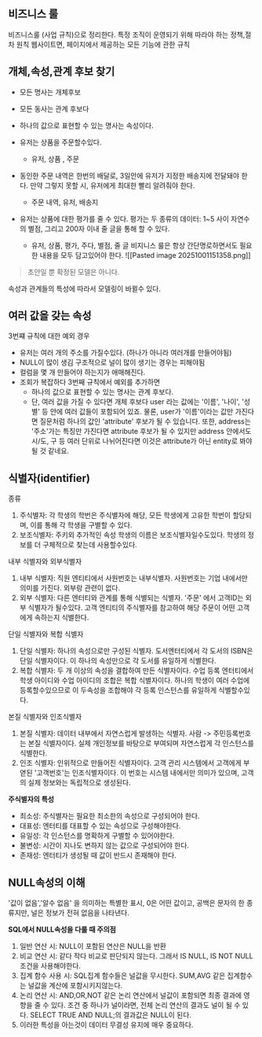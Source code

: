 ##  비즈니스 룰
비즈니스룰 (사업 규칙)으로 정리한다.
특정 조직이  운영되기 위해  따라야  하는 정책,절차 원칙
웹사이트면, 페이지에서 제공하는 모든 기능에 관한 규칙
## 개체,속성,관계 후보 찾기
- 모든 명사는 개체후보
- 모든 동사는 관계 후보다
- 하나의 값으로 표현할 수 있는 명사는 속성이다.

- 유저는 상품을 주문할수있다.
	- 유저, 상품 , 주문
- 동인한 주문  내역은 한번의 배달로, 3일안에 유저가 지정한 배송지에 전달돼야 한다. 만약 그렇지 못할 시,  유저에게 최대한 빨리 알려줘야 한다.
	- 주문 내역, 유저, 배송지	
- 유저는 상품에 대한 평가를 줄 수 있다. 평가는 두  종류의 데이터: 1~5 사이 자연수의 별점, 그리고 200자 이내 줄 글을 통해 할 수 있다.
	- 유저, 상품, 평가, 주다, 별점, 줄 글
 비지니스 룰은 항상 간단명로하면서도 필요한 내용을 모두 담고있어야 한다.
 ![[Pasted image 20251001151358.png]]
 > 초안일 뿐 확정된 모델은 아니다.

속성과 관계들의 특성에 따라서 모델링이 바뀔수 있다.
## 여러 값을 갖는 속성
3번쨰 규칙에 대한  예외 경우
-  유저는 여러 개의 주소를 가질수있다. (하나가 아니라 여러개를 만들어야됨)
-  NULL이 많이  생김 구조적으로 널이 많이 생기는 경우는 피해야됨
- 컬럼을 몇 개 만들어야 하는지가 애매해진다.
- 조회가 복잡하다
3번째 규칙에서 예외를 추가하면
	- 하나의 값으로 표현할 수 있는 명사는 관계 후보다.
	- 단, 여러 값을 가질 수 있다면 개체 후보다
		user 라는 값에는 '이름', '나이', '성별' 등 안에 여러 값들이 포함되어 있죠. 물론, user가 '이름'이라는 값만 가진다면 질문처럼 하나의 값인 'attribute' 후보가 될 수 있습니다. 또한, address는 '주소'가는 특징만 가진다면 attribute 후보가 될 수 있지만 address 안에서도 시/도, 구 등 여러 단위로 나뉘어진다면 이것은 attribute가 아닌 entity로 봐야될 것 같네요.

## 식별자(identifier)
종류
1. 주식별자: 각 학생의 학번은 주식별자에 해당, 모든  학생에게  고유한 학번이 할당되며, 이를 통해 각 학생을 구별할 수 있다.
2. 보조식별자: 주키외 추가적인 속성 학생의 이름은  보조식별자일수도있다. 학생의 정보를 더  구체적으로  찾는데 사용할수있다.

내부 식별자와 외부식별자
1. 내부 식별자: 직원 엔티티에서 사원번호는 내부식별자. 사원번호는 기업 내에서만 의미를 가진다. 외부랑 관련이 없다.
2. 외부 식별자: 다른 엔터티와 관계를 통해 식별되는 식별자. '주문' 에서 고객ID는 외부 식별자가 될수있다. 고객 엔티티의 주식별자를 참고하여 해당 주문이 어떤 고객에게 속하는지 식별한다.

단일 식별자와 복합 식별자
1. 단일 식별자: 하나의 속성으로만 구성된 식별자. 도서엔터티에서 각 도서의 ISBN은 단일 식별자이다. 이 하나의 속성만으로 각 도서를 유일하게 식별한다.
2. 복합 식별자: 두 개 이상의 속성을 결합하여 만든 식별자이다. 수업 등록 엔터티에서 학생 아이디와 수업 아이디의  조합은 복합 식별자이다. 하나의 학생이 여러 수업에 등록할수있으므로 이 두속성을 조합해야 각 등록 인스턴스를 유일하게 식별할수있다.

본질 식별자와 인조식별자
1. 본질 식별자: 데이터 내부에서 자연스럽게  발생하는 식별자. 사람 -> 주민등록번호는 본질 식별자이다. 실제 개인정보를 바탕으로 부여되며 자연스럽게  각 인스턴스를 식별한다.
2. 인조 식별자: 인위적으로 만들어진 식별자이다. 고객 관리 시스템에서 고객에게 부엳된 '고객번호'는 인조식별자이다.  이 번호는 시스템 내에서만 의미가 있으며, 고객의 실제 정보와는 독립적으로 생성된다.

**주식별자의 특성**
- 최소성: 주식별자는 필요한  최소한의 속성으로 구성되어야 한다.
- 대표성: 엔터티를 대표할 수 있는 속성으로 구성해야한다.
- 유일성: 각 인스턴스를 명확하게 구별할 수 있어야한다.
- 불변성: 시간이 지나도 변하지 않는 값으로 구성되어야 한다.
- 존재성: 엔터티가 생성될 때 값이  반드시 존재해야 한다.

## NULL속성의 이해
'값이 없음','알수 없음' 을 의미하는  특별한 표시, 0은 어떤 값이고, 공백은 문자의  한 종류지만, 널은 정보가 전혀 없음을 나타낸다.

**SQL에서 NULL속성을 다룰 때 주의점**
1. 일반 연산 시: NULL이 포함된 연산은 NULL을 반환
2. 비교 연산 시: 같다 작다 비교로 판단되지 않는다. 그래서 IS NULL, IS NOT NULL 조건을 사용해야한다.
3. 집계 함수 사용 시: SQL집계 함수들은 널값을 무시한다. SUM,AVG 같은 집계함수는 널값을 계산에 포함시키지않는다.
4. 논리 연산 시: AND,OR,NOT 같은 논리 연산에서 널값이 포함되면 최종 결과에  영향을 줄 수 있다. 조건 중 하나가 널이라면,  전체 논리 연산의 결과도 널이 될 수  있다. SELECT TRUE AND NULL;의 결과값은 NULL이 된다.
5. 이러한 특성을 아는것이 데이터 무결성 유지에 매우 중요하다.